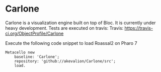 # Carlone

Carlone is a visualization engine built on top of Bloc. It is currently under heavy development. 
Tests are executed on travis: Travis: https://travis-ci.org/ObjectProfile/Carlone

Execute the following code snippet to load Roassal2 on Pharo 7
```Smalltalk
Metacello new
    baseline: 'Carlone';
    repository: 'github://akevalion/Carlone/src';
    load.
```
